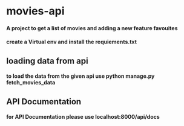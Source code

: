 # movies-api
#### A project to get a list of movies and adding a new feature favouites

#### create a Virtual env and install the requiements.txt

## loading data from api
#### to load the data from the given api use python manage.py fetch_movies_data

## API Documentation
#### for API Documentation please use localhost:8000/api/docs
